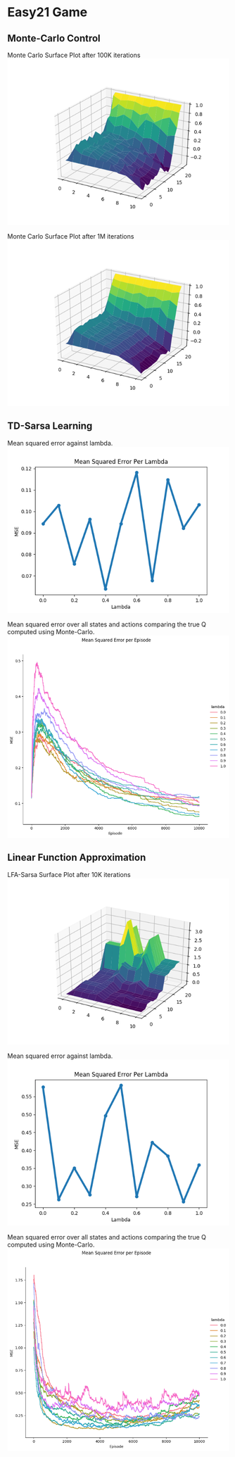 # Easy21 Game

## Monte-Carlo Control

Monte Carlo Surface Plot after 100K iterations
![Monte Carlo Surface Plot after 100K iterations](plot_results/monte-carlo-surface-plot-100K.png)

Monte Carlo Surface Plot after 1M iterations
![Monte Carlo Surface Plot after 1M iterations](plot_results/monte-carlo-surface-plot-1M.png)

## TD-Sarsa Learning

Mean squared error against lambda.
![Final MSE per lambda](plot_results/TD-Sarsa-mse-per_lambda-10K.png)

Mean squared error over all states and actions comparing the true Q computed using Monte-Carlo.
![MSE per lambda](plot_results/TD-MSE_for_all_lambdas_td-sarsa-10K.png)


## Linear Function Approximation

LFA-Sarsa Surface Plot after 10K iterations
![LFA-Sarsa Surface Plot after 1M iterations](plot_results/lfa-sarsa-surface-plot-10K.png)

Mean squared error against lambda.
![Final MSE per lambda](plot_results/LFA_Sarsa-mse-per_lambda.png)

Mean squared error over all states and actions comparing the true Q computed using Monte-Carlo.
![LFA MSE per lambda](plot_results/MSE_for_all_lambdas_lfa-sarsa-10K-MC1M.png)


